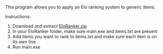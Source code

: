 This program allows you to apply an Elo ranking system to generic items.

Instructions:
1. Download and extract [EloRanker.zip](https://github.com/chradajan/EloDecisionMaker/files/4489769/EloRanker.zip)
2. In your EloRanker folder, make sure main.exe and items.txt are present
3. Add items you want to rank to items.txt and make sure each item is on its own line
4. Run main.exe
